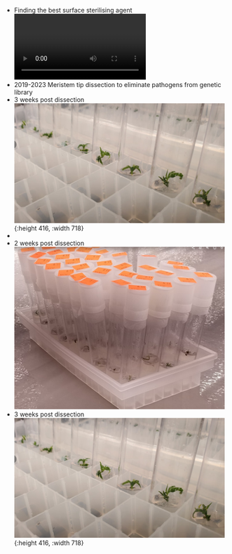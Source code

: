 - Finding the best surface sterilising agent
  ![20190806_152615.mp4](../assets/20190806_152615_1688426333236_0.mp4)
- 2019-2023 Meristem tip dissection to eliminate pathogens from genetic library
- 3 weeks post dissection
  ![image.png](../assets/image_1688424237233_0.png){:height 416, :width 718}
-
- 2 weeks post dissection
  ![image.png](../assets/image_1688426235943_0.png)
- 3 weeks post dissection
  ![image.png](../assets/image_1688424237233_0.png){:height 416, :width 718}